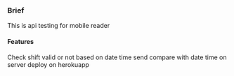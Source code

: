 ### Brief
This is api testing for mobile reader

#### Features
Check shift valid or not based on date time send compare with date time on server deploy on herokuapp